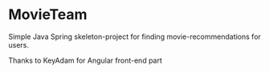 # MovieTeam

Simple Java Spring skeleton-project for finding movie-recommendations for users.

Thanks to KeyAdam for Angular front-end part 
